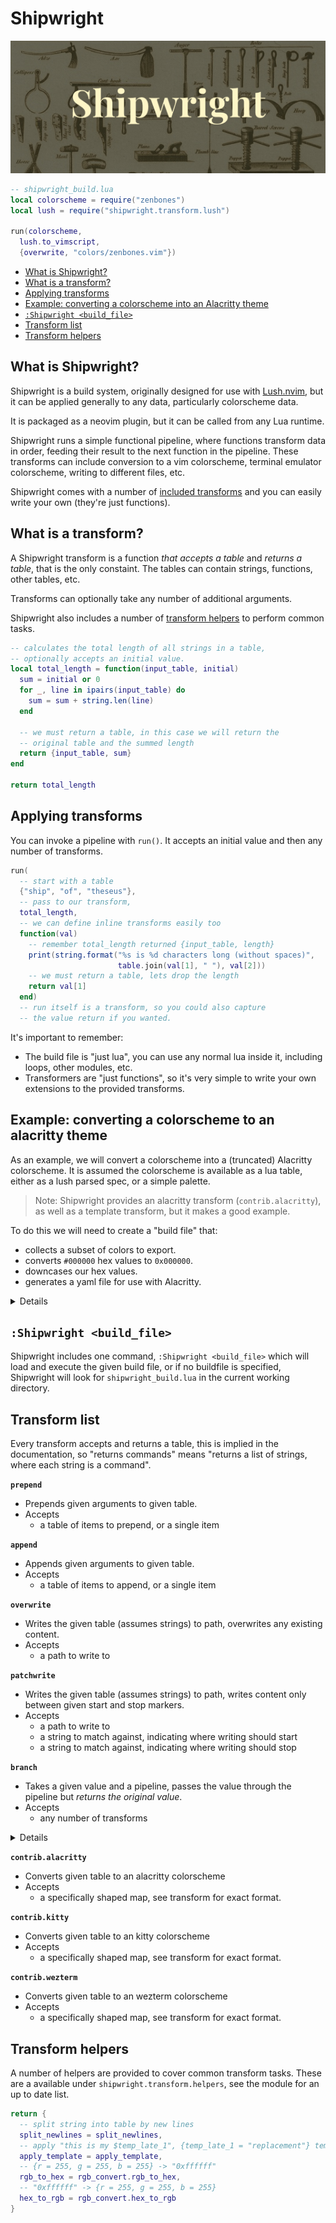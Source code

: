 Shipwright
==========

![Shipwright](logo.jpg)

```lua
-- shipwright_build.lua
local colorscheme = require("zenbones")
local lush = require("shipwright.transform.lush")

run(colorscheme,
  lush.to_vimscript,
  {overwrite, "colors/zenbones.vim"})
```

- [What is Shipwright?](#what-is-shipwright)
- [What is a transform?](#what-is-a-transform)
- [Applying transforms](#applying-transforms)
- [Example: converting a colorscheme into an Alacritty theme](#example-converting-a-colorscheme-to-an-alacritty-theme)
- [`:Shipwright <build_file>`](#shipwright-build_file)
- [Transform list](#transform-list)
- [Transform helpers](#transform-helpers)

## What is Shipwright?

Shipwright is a build system, originally designed for use with
[Lush.nvim](https://github.com/rktjmp/lush.nvim), but it can be applied
generally to any data, particularly colorscheme data.

It is packaged as a neovim plugin, but it can be called from any Lua runtime.

Shipwright runs a simple functional pipeline, where functions transform data in
order, feeding their result to the next function in the pipeline. These
transforms can include conversion to a vim colorscheme, terminal emulator
colorscheme, writing to different files, etc.

Shipwright comes with a number of [included transforms](#transform-list) and
you can easily write your own (they're just functions).

## What is a transform?

A Shipwright transform is a function *that accepts a table* and *returns a
table*, that is the only constaint. The tables can contain strings, functions,
other tables, etc.

Transforms can optionally take any number of additional arguments.

Shipwright also includes a number of [transform helpers](#transform-helpers) to
perform common tasks.

```lua
-- calculates the total length of all strings in a table,
-- optionally accepts an initial value.
local total_length = function(input_table, initial)
  sum = initial or 0
  for _, line in ipairs(input_table) do
    sum = sum + string.len(line)
  end

  -- we must return a table, in this case we will return the
  -- original table and the summed length
  return {input_table, sum}
end

return total_length
```

## Applying transforms

You can invoke a pipeline with `run()`. It accepts an initial value and then
any number of transforms.

```lua
run(
  -- start with a table
  {"ship", "of", "theseus"},
  -- pass to our transform,
  total_length,
  -- we can define inline transforms easily too
  function(val)
    -- remember total_length returned {input_table, length}
    print(string.format("%s is %d characters long (without spaces)",
                        table.join(val[1], " "), val[2]))
    -- we must return a table, lets drop the length
    return val[1]
  end)
  -- run itself is a transform, so you could also capture
  -- the value return if you wanted.
```

It's important to remember:

- The build file is "just lua", you can use any normal lua inside it, including
  loops, other modules, etc.
- Transformers are "just functions", so it's very simple to write your own
  extensions to the provided transforms.

## Example: converting a colorscheme to an alacritty theme

As an example, we will convert a colorscheme into a (truncated) Alacritty
colorscheme. It is assumed the colorscheme is available as a lua table, either
as a lush parsed spec, or a simple palette.

> Note: Shipwright provides an alacritty transform (`contrib.alacritty`), as
> well as a template transform, but it makes a good example.

To do this we will need to create a "build file" that:

- collects a subset of colors to export.
- converts `#000000` hex values to `0x000000`.
- downcases our hex values.
- generates a yaml file for use with Alacritty.

<details>

```lua
-- We will say this transform expects to get a table shaped as:
--
-- {
--   primary = {
--     bg = color
--     fg = color
--   }
-- }
--
-- along with a name.

local function hash_to_0x(color)
  return string.lower(string.gsub(color, "^#", "0x"))
end

-- this transform accepts a table and a name
local function alacritty(colors, name)
  return {
    "# Colors: " .. name,
    "colors:",
    "  primary:"
    "    background: '" .. hash_to_0x(colors.primary.bg) .. "'",
    "    foreground: '" .. hash_to_0x(colors.primary.fg) .. "'",
  }
end

return alacritty
```

```lua
-- shipwright_build.lua

local colorscheme = require("my_colorscheme")

run(colorscheme,
  -- we must process our colorscheme to conform to the alacritty transforms format.
  -- we can do this with an inline transform.
  function (groups)
    return {
      primary = {
        bg = groups.Normal.bg,
        fg = groups.Normal.fg
      }
    }
  end,

  -- now we can pass to alacritty, note that the transform accepts a name,
  -- so we use a table with the transform and it's argument.
  {alacritty, "my_colorscheme"},

  -- and now we can write, either to share or to our local config
  {overwrite, "~/.config/alacritty/colorscheme.yaml"}

  -- note, as overwrite is a transform, it *must* return a table, and infact
  -- overwrite returns the same lines it was given. we can pass these lines
  -- another transform.
  {overwrite, "extra/terms/alacritty.yaml"})
```

</details>

## `:Shipwright <build_file>`

Shipwright includes one command, `:Shipwright <build_file>` which will load
and execute the given build file, or if no buildfile is specified, Shipwright
will look for `shipwright_build.lua` in the current working directory.

Transform list
--------------

Every transform accepts and returns a table, this is implied in the
documentation, so "returns commands" means "returns a list of strings, where
each string is a command".

**`prepend`**

- Prepends given arguments to given table.
- Accepts
  - a table of items to prepend, or a single item

**`append`**

- Appends given arguments to given table.
- Accepts
  - a table of items to append, or a single item

**`overwrite`**

- Writes the given table (assumes strings) to path, overwrites any existing
  content.
- Accepts
  - a path to write to

**`patchwrite`**

- Writes the given table (assumes strings) to path, writes content only between
  given start and stop markers.
- Accepts
  - a path to write to
  - a string to match against, indicating where writing should start
  - a string to match against, indicating where writing should stop

**`branch`**

- Takes a given value and a pipeline, passes the value through the pipeline but
  *returns the original value*.
- Accepts
  - any number of transforms

<details>

```lua
run(zenbones,
  lush_to_vimscript,
  {branch,
    vim_compatible_vimscript,
    {prepend, [["vim-compatible, see http://... for more details]]},
    {patchwrite, "../dist/...", [[" M_OPEN]], [[" M_CLOSE]]}},
    -- though vim_compatible_vimscript has altered the highlight rules, the original
    -- unmodified rules are passed to the rest of the pipeline.
  {branch,
    {patchwrite, "colors/", [[" M_OPEN]], [[" M_CLOSE]]}})

-- or
run(zenbones,
  extract_term_colors, -- generic map of colors to use in terminals
  {branch,
    term_colors_to_kitty_map, -- translate generic map to kitty shaped map
    contrib.kitty,
    {overwrite, "extra/kitty.conf"}},
  {branch,
    term_colors_to_alacritty_map, -- translate generic map to alacritty shaped map
    contrib.alacritty,
    {overwrite, "extra/alacritty.yaml"}})
```

</details>

**`contrib.alacritty`**

- Converts given table to an alacritty colorscheme
- Accepts
  - a specifically shaped map, see transform for exact format.

**`contrib.kitty`**

- Converts given table to an kitty colorscheme
- Accepts
  - a specifically shaped map, see transform for exact format.

**`contrib.wezterm`**

- Converts given table to an wezterm colorscheme
- Accepts
  - a specifically shaped map, see transform for exact format.

Transform helpers
-----------------

A number of helpers are provided to cover common transform tasks. These are a
available under `shipwright.transform.helpers`, see the module for an up to
date list.

```lua
return {
  -- split string into table by new lines
  split_newlines = split_newlines,
  -- apply "this is my $temp_late_1", {temp_late_1 = "replacement"} templating
  apply_template = apply_template,
  -- {r = 255, g = 255, b = 255} -> "0xffffff"
  rgb_to_hex = rgb_convert.rgb_to_hex,
  -- "0xffffff" -> {r = 255, g = 255, b = 255}
  hex_to_rgb = rgb_convert.hex_to_rgb
}
```


